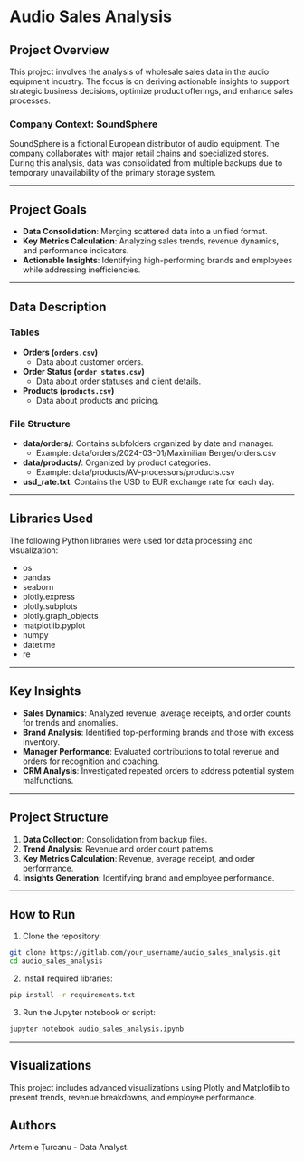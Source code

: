 # Audio Sales Analysis

## Project Overview

This project involves the analysis of wholesale sales data in the audio equipment industry. The focus is on deriving actionable insights to support strategic business decisions, optimize product offerings, and enhance sales processes.

### Company Context: SoundSphere

SoundSphere is a fictional European distributor of audio equipment. The company collaborates with major retail chains and specialized stores. During this analysis, data was consolidated from multiple backups due to temporary unavailability of the primary storage system.

---

## Project Goals

- **Data Consolidation**: Merging scattered data into a unified format.
- **Key Metrics Calculation**: Analyzing sales trends, revenue dynamics, and performance indicators.
- **Actionable Insights**: Identifying high-performing brands and employees while addressing inefficiencies.

---

## Data Description

### Tables
- **Orders (`orders.csv`)**
  - Data about customer orders.
- **Order Status (`order_status.csv`)**
  - Data about order statuses and client details.
- **Products (`products.csv`)**
  - Data about products and pricing.

### File Structure
- **data/orders/**: Contains subfolders organized by date and manager.
  - Example: data/orders/2024-03-01/Maximilian Berger/orders.csv
- **data/products/**: Organized by product categories.
  - Example: data/products/AV-processors/products.csv
- **usd_rate.txt**: Contains the USD to EUR exchange rate for each day.

---

## Libraries Used

The following Python libraries were used for data processing and visualization:

- os
- pandas
- seaborn
- plotly.express
- plotly.subplots
- plotly.graph_objects
- matplotlib.pyplot
- numpy
- datetime
- re

---

## Key Insights

- **Sales Dynamics**: Analyzed revenue, average receipts, and order counts for trends and anomalies.
- **Brand Analysis**: Identified top-performing brands and those with excess inventory.
- **Manager Performance**: Evaluated contributions to total revenue and orders for recognition and coaching.
- **CRM Analysis**: Investigated repeated orders to address potential system malfunctions.

---

## Project Structure

1. **Data Collection**: Consolidation from backup files.
2. **Trend Analysis**: Revenue and order count patterns.
3. **Key Metrics Calculation**: Revenue, average receipt, and order performance.
4. **Insights Generation**: Identifying brand and employee performance.

---

## How to Run

1. Clone the repository:

```bash
git clone https://gitlab.com/your_username/audio_sales_analysis.git
cd audio_sales_analysis
```
2. Install required libraries:

```bash
pip install -r requirements.txt
```
3. Run the Jupyter notebook or script:

```bash
jupyter notebook audio_sales_analysis.ipynb
```
---

## Visualizations

This project includes advanced visualizations using Plotly and Matplotlib to present trends, revenue breakdowns, and employee performance.

## Authors

Artemie Țurcanu - Data Analyst.